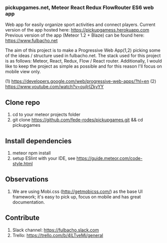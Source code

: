### pickupgames.net, Meteor React Redux FlowRouter ES6 web app
Web app for easily organize sport activities and connect players. Current version of the app hosted here: https://pickupgamess.herokuapp.com
Previous version of the app (Meteor 1.2 + Blaze) can be found here: https://www.fulbacho.net

The aim of this project is to make a Progressive Web App(1,2) picking
some of the ideas / structure used in fulbacho.net. The stack used for this
project is as follows: Meteor, React, Redux, Flow / React router.
Additionally, I would like to keep the project as simple as possible and for this
reason I'll focus on mobile view only.

(1) https://developers.google.com/web/progressive-web-apps/?hl=en
(2) https://www.youtube.com/watch?v=oujlrIZkyYY

## Clone repo
1. cd to your meteor projects folder
2. git clone https://github.com/fede-rodes/pickupgames.git && cd pickupgames

## Install dependencies
1. meteor npm install
2. setup ESlint with your IDE, see https://guide.meteor.com/code-style.html

## Observations
1. We are using Mobi.css (http://getmobicss.com/) as the base UI framework; it's
easy to pick up, focus on mobile and has great documentation.

## Contribute
1. Slack channel: https://fulbacho.slack.com
2. Trello: https://trello.com/b/4lLTveMj/general
